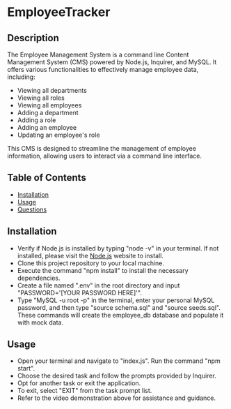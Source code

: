 # EmployeeTracker


## Description

The Employee Management System is a command line Content Management System (CMS) powered by Node.js, Inquirer, and MySQL. It offers various functionalities to effectively manage employee data, including:

* Viewing all departments
* Viewing all roles
* Viewing all employees
* Adding a department
* Adding a role
* Adding an employee
* Updating an employee's role

This CMS is designed to streamline the management of employee information, allowing users to interact via a command line interface.

## Table of Contents

- [Installation](#installation)
- [Usage](#usage)
- [Questions](#questions)

## Installation

- Verify if Node.js is installed by typing "node -v" in your terminal. If not installed, please visit the [Node.js](https://nodejs.org/en) website to install.
- Clone this project repository to your local machine.
- Execute the command "npm install" to install the necessary dependencies.
- Create a file named ".env" in the root directory and input "PASSWORD='[YOUR PASSWORD HERE]'".
- Type "MySQL -u root -p" in the terminal, enter your personal MySQL password, and then type "source schema.sql" and "source seeds.sql". These commands will create the employee_db database and populate it with mock data.

## Usage

- Open your terminal and navigate to "index.js". Run the command "npm start".
- Choose the desired task and follow the prompts provided by Inquirer.
- Opt for another task or exit the application.
- To exit, select "EXIT" from the task prompt list.
- Refer to the video demonstration above for assistance and guidance.
